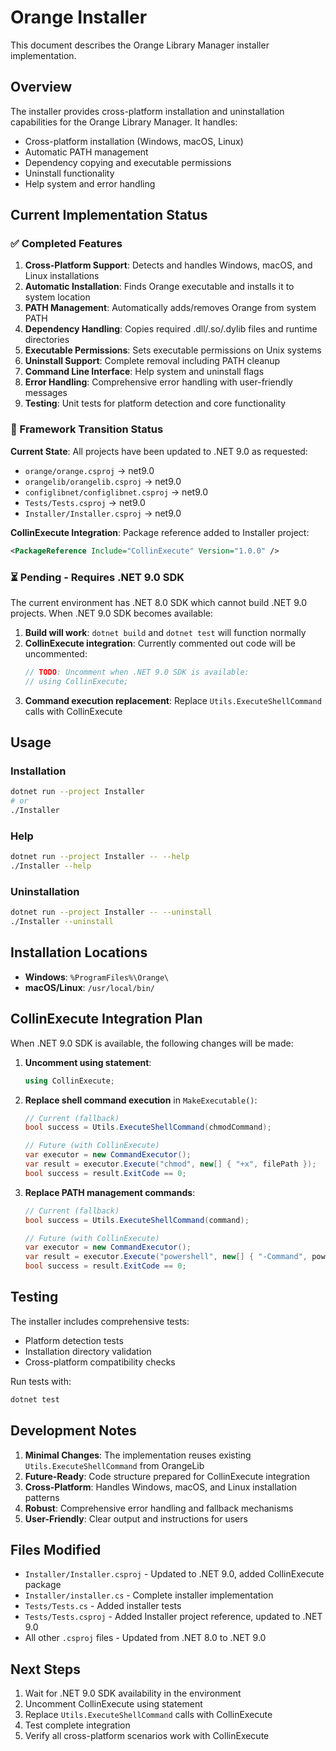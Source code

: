 # Orange Installer

This document describes the Orange Library Manager installer implementation.

## Overview

The installer provides cross-platform installation and uninstallation capabilities for the Orange Library Manager. It handles:

- Cross-platform installation (Windows, macOS, Linux)
- Automatic PATH management
- Dependency copying and executable permissions
- Uninstall functionality
- Help system and error handling

## Current Implementation Status

### ✅ Completed Features

1. **Cross-Platform Support**: Detects and handles Windows, macOS, and Linux installations
2. **Automatic Installation**: Finds Orange executable and installs it to system location
3. **PATH Management**: Automatically adds/removes Orange from system PATH
4. **Dependency Handling**: Copies required .dll/.so/.dylib files and runtime directories
5. **Executable Permissions**: Sets executable permissions on Unix systems
6. **Uninstall Support**: Complete removal including PATH cleanup
7. **Command Line Interface**: Help system and uninstall flags
8. **Error Handling**: Comprehensive error handling with user-friendly messages
9. **Testing**: Unit tests for platform detection and core functionality

### 🔄 Framework Transition Status

**Current State**: All projects have been updated to .NET 9.0 as requested:
- `orange/orange.csproj` → net9.0
- `orangelib/orangelib.csproj` → net9.0
- `configlibnet/configlibnet.csproj` → net9.0
- `Tests/Tests.csproj` → net9.0
- `Installer/Installer.csproj` → net9.0

**CollinExecute Integration**: Package reference added to Installer project:
```xml
<PackageReference Include="CollinExecute" Version="1.0.0" />
```

### ⏳ Pending - Requires .NET 9.0 SDK

The current environment has .NET 8.0 SDK which cannot build .NET 9.0 projects. When .NET 9.0 SDK becomes available:

1. **Build will work**: `dotnet build` and `dotnet test` will function normally
2. **CollinExecute integration**: Currently commented out code will be uncommented:
   ```csharp
   // TODO: Uncomment when .NET 9.0 SDK is available:
   // using CollinExecute;
   ```
3. **Command execution replacement**: Replace `Utils.ExecuteShellCommand` calls with CollinExecute

## Usage

### Installation
```bash
dotnet run --project Installer
# or
./Installer
```

### Help
```bash
dotnet run --project Installer -- --help
./Installer --help
```

### Uninstallation
```bash
dotnet run --project Installer -- --uninstall
./Installer --uninstall
```

## Installation Locations

- **Windows**: `%ProgramFiles%\Orange\`
- **macOS/Linux**: `/usr/local/bin/`

## CollinExecute Integration Plan

When .NET 9.0 SDK is available, the following changes will be made:

1. **Uncomment using statement**:
   ```csharp
   using CollinExecute;
   ```

2. **Replace shell command execution** in `MakeExecutable()`:
   ```csharp
   // Current (fallback)
   bool success = Utils.ExecuteShellCommand(chmodCommand);
   
   // Future (with CollinExecute)
   var executor = new CommandExecutor();
   var result = executor.Execute("chmod", new[] { "+x", filePath });
   bool success = result.ExitCode == 0;
   ```

3. **Replace PATH management commands**:
   ```csharp
   // Current (fallback)
   bool success = Utils.ExecuteShellCommand(command);
   
   // Future (with CollinExecute)
   var executor = new CommandExecutor();
   var result = executor.Execute("powershell", new[] { "-Command", powerShellScript });
   bool success = result.ExitCode == 0;
   ```

## Testing

The installer includes comprehensive tests:
- Platform detection tests
- Installation directory validation
- Cross-platform compatibility checks

Run tests with:
```bash
dotnet test
```

## Development Notes

1. **Minimal Changes**: The implementation reuses existing `Utils.ExecuteShellCommand` from OrangeLib
2. **Future-Ready**: Code structure prepared for CollinExecute integration
3. **Cross-Platform**: Handles Windows, macOS, and Linux installation patterns
4. **Robust**: Comprehensive error handling and fallback mechanisms
5. **User-Friendly**: Clear output and instructions for users

## Files Modified

- `Installer/Installer.csproj` - Updated to .NET 9.0, added CollinExecute package
- `Installer/installer.cs` - Complete installer implementation
- `Tests/Tests.cs` - Added installer tests
- `Tests/Tests.csproj` - Added Installer project reference, updated to .NET 9.0
- All other `.csproj` files - Updated from .NET 8.0 to .NET 9.0

## Next Steps

1. Wait for .NET 9.0 SDK availability in the environment
2. Uncomment CollinExecute using statement
3. Replace `Utils.ExecuteShellCommand` calls with CollinExecute
4. Test complete integration
5. Verify all cross-platform scenarios work with CollinExecute